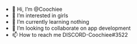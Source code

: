 - 👋 Hi, I’m @Coochiee
- 👀 I’m interested in girls
- 🌱 I’m currently learning nothing
- 💞️ I’m looking to collaborate on app development
- 📫 How to reach me DISCORD-Coochiee#3522

<!---
Coochiee/Coochiee is a ✨ special ✨ repository because its `README.md` (this file) appears on your GitHub profile.
You can click the Preview link to take a look at your changes.
--->
